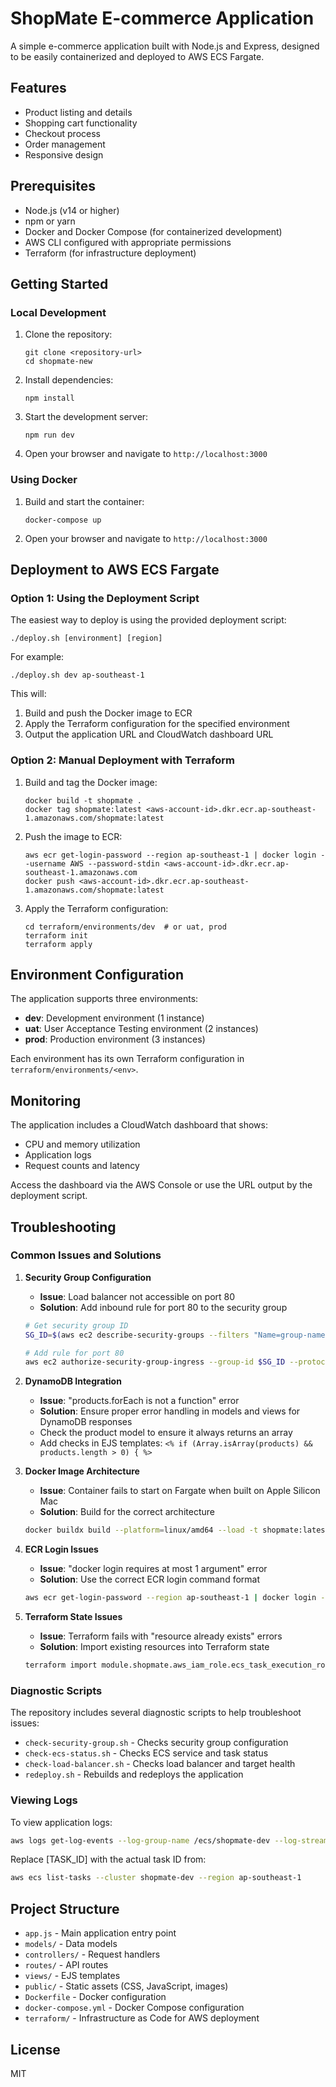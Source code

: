 # ShopMate E-commerce Application

A simple e-commerce application built with Node.js and Express, designed to be easily containerized and deployed to AWS ECS Fargate.

## Features

- Product listing and details
- Shopping cart functionality
- Checkout process
- Order management
- Responsive design

## Prerequisites

- Node.js (v14 or higher)
- npm or yarn
- Docker and Docker Compose (for containerized development)
- AWS CLI configured with appropriate permissions
- Terraform (for infrastructure deployment)

## Getting Started

### Local Development

1. Clone the repository:
   ```
   git clone <repository-url>
   cd shopmate-new
   ```

2. Install dependencies:
   ```
   npm install
   ```

3. Start the development server:
   ```
   npm run dev
   ```

4. Open your browser and navigate to `http://localhost:3000`

### Using Docker

1. Build and start the container:
   ```
   docker-compose up
   ```

2. Open your browser and navigate to `http://localhost:3000`

## Deployment to AWS ECS Fargate

### Option 1: Using the Deployment Script

The easiest way to deploy is using the provided deployment script:

```
./deploy.sh [environment] [region]
```

For example:
```
./deploy.sh dev ap-southeast-1
```

This will:
1. Build and push the Docker image to ECR
2. Apply the Terraform configuration for the specified environment
3. Output the application URL and CloudWatch dashboard URL

### Option 2: Manual Deployment with Terraform

1. Build and tag the Docker image:
   ```
   docker build -t shopmate .
   docker tag shopmate:latest <aws-account-id>.dkr.ecr.ap-southeast-1.amazonaws.com/shopmate:latest
   ```

2. Push the image to ECR:
   ```
   aws ecr get-login-password --region ap-southeast-1 | docker login --username AWS --password-stdin <aws-account-id>.dkr.ecr.ap-southeast-1.amazonaws.com
   docker push <aws-account-id>.dkr.ecr.ap-southeast-1.amazonaws.com/shopmate:latest
   ```

3. Apply the Terraform configuration:
   ```
   cd terraform/environments/dev  # or uat, prod
   terraform init
   terraform apply
   ```

## Environment Configuration

The application supports three environments:

- **dev**: Development environment (1 instance)
- **uat**: User Acceptance Testing environment (2 instances)
- **prod**: Production environment (3 instances)

Each environment has its own Terraform configuration in `terraform/environments/<env>`.

## Monitoring

The application includes a CloudWatch dashboard that shows:

- CPU and memory utilization
- Application logs
- Request counts and latency

Access the dashboard via the AWS Console or use the URL output by the deployment script.

## Troubleshooting

### Common Issues and Solutions

1. **Security Group Configuration**
   - **Issue**: Load balancer not accessible on port 80
   - **Solution**: Add inbound rule for port 80 to the security group
   ```bash
   # Get security group ID
   SG_ID=$(aws ec2 describe-security-groups --filters "Name=group-name,Values=shopmate-sg-dev" --query "SecurityGroups[0].GroupId" --output text --region ap-southeast-1)
   
   # Add rule for port 80
   aws ec2 authorize-security-group-ingress --group-id $SG_ID --protocol tcp --port 80 --cidr 0.0.0.0/0 --region ap-southeast-1
   ```

2. **DynamoDB Integration**
   - **Issue**: "products.forEach is not a function" error
   - **Solution**: Ensure proper error handling in models and views for DynamoDB responses
   - Check the product model to ensure it always returns an array
   - Add checks in EJS templates: `<% if (Array.isArray(products) && products.length > 0) { %>`

3. **Docker Image Architecture**
   - **Issue**: Container fails to start on Fargate when built on Apple Silicon Mac
   - **Solution**: Build for the correct architecture
   ```bash
   docker buildx build --platform=linux/amd64 --load -t shopmate:latest .
   ```

4. **ECR Login Issues**
   - **Issue**: "docker login requires at most 1 argument" error
   - **Solution**: Use the correct ECR login command format
   ```bash
   aws ecr get-login-password --region ap-southeast-1 | docker login --username AWS --password-stdin $(aws ecr get-authorization-token --query 'authorizationData[].proxyEndpoint' --output text)
   ```

5. **Terraform State Issues**
   - **Issue**: Terraform fails with "resource already exists" errors
   - **Solution**: Import existing resources into Terraform state
   ```bash
   terraform import module.shopmate.aws_iam_role.ecs_task_execution_role shopmate-execution-role-dev
   ```

### Diagnostic Scripts

The repository includes several diagnostic scripts to help troubleshoot issues:

- `check-security-group.sh` - Checks security group configuration
- `check-ecs-status.sh` - Checks ECS service and task status
- `check-load-balancer.sh` - Checks load balancer and target health
- `redeploy.sh` - Rebuilds and redeploys the application

### Viewing Logs

To view application logs:

```bash
aws logs get-log-events --log-group-name /ecs/shopmate-dev --log-stream-name shopmate/shopmate/[TASK_ID] --region ap-southeast-1
```

Replace [TASK_ID] with the actual task ID from:

```bash
aws ecs list-tasks --cluster shopmate-dev --region ap-southeast-1
```

## Project Structure

- `app.js` - Main application entry point
- `models/` - Data models
- `controllers/` - Request handlers
- `routes/` - API routes
- `views/` - EJS templates
- `public/` - Static assets (CSS, JavaScript, images)
- `Dockerfile` - Docker configuration
- `docker-compose.yml` - Docker Compose configuration
- `terraform/` - Infrastructure as Code for AWS deployment

## License

MIT